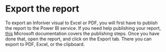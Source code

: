 # Export the report

To export an Inforiver visual to Excel or PDF, you will first have to publish the report to the Power BI service. If you need help publishing your report, [this](https://docs.microsoft.com/en-us/power-bi/create-reports/desktop-upload-desktop-files) Microsoft documentation covers the publishing steps. Once you have done that, open the report, and click on the Export tab. There you can export to PDF, Excel, or the clipboard.

